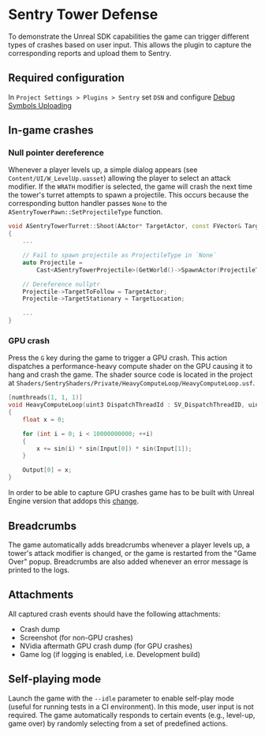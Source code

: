 # Sentry Tower Defense

To demonstrate the Unreal SDK capabilities the game can trigger different types of crashes based on user input. This allows the plugin to capture the corresponding reports and upload them to Sentry.

## Required configuration 

In `Project Settings > Plugins > Sentry` set `DSN` and configure [Debug Symbols Uploading](https://docs.sentry.io/platforms/unreal/configuration/debug-symbols/)

## In-game crashes

### Null pointer dereference

Whenever a player levels up, a simple dialog appears (see `Content/UI/W_LevelUp.uasset`) allowing the player to select an attack modifier.
If the `WRATH` modifier is selected, the game will crash the next time the tower's turret attempts to spawn a projectile.
This occurs because the corresponding button handler passes `None` to the `ASentryTowerPawn::SetProjectileType` function.

```cpp
void ASentryTowerTurret::Shoot(AActor* TargetActor, const FVector& TargetLocation)
{
	...

    // Fail to spawn projectile as ProjectileType in `None`
	auto Projectile = 
		Cast<ASentryTowerProjectile>(GetWorld()->SpawnActor(ProjectileType, &SpawnLocation, &SpawnRotation));

    // Dereference nullptr
	Projectile->TargetToFollow = TargetActor;
	Projectile->TargetStationary = TargetLocation;

    ...
}
```

### GPU crash

Press the `G` key during the game to trigger a GPU crash.
This action dispatches a performance-heavy compute shader on the GPU causing it to hang and crash the game.
The shader source code is located in the project at `Shaders/SentryShaders/Private/HeavyComputeLoop/HeavyComputeLoop.usf`.

```cpp
[numthreads(1, 1, 1)]
void HeavyComputeLoop(uint3 DispatchThreadId : SV_DispatchThreadID, uint GroupIndex : SV_GroupIndex)
{
	float x = 0;

	for (int i = 0; i < 10000000000; ++i)
	{
		x += sin(i) * sin(Input[0]) * sin(Input[1]);
	}

	Output[0] = x;
}
```

In order to be able to capture GPU crashes game has to be built with Unreal Engine version that addops this [change](https://github.com/EpicGames/UnrealEngine/pull/12648).

## Breadcrumbs

The game automatically adds breadcrumbs whenever a player levels up, a tower's attack modifier is changed, or the game is restarted from the "Game Over" popup.
Breadcrumbs are also added whenever an error message is printed to the logs.

## Attachments

All captured crash events should have the following attachments:

- Crash dump
- Screenshot (for non-GPU crashes)
- NVidia aftermath GPU crash dump (for GPU crashes)
- Game log (if logging is enabled, i.e. Development build)

## Self-playing mode

Launch the game with the `--idle` parameter to enable self-play mode (useful for running tests in a CI environment). In this mode, user input is not required. The game automatically responds to certain events (e.g., level-up, game over) by randomly selecting from a set of predefined actions.